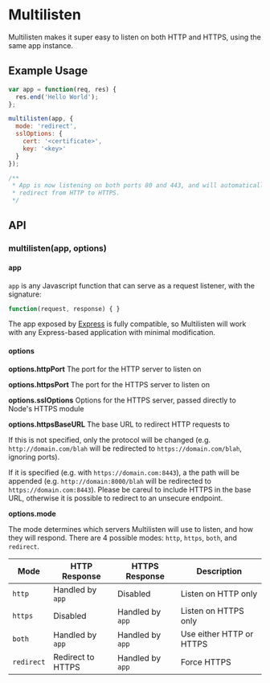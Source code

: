 # Multilisten

Multilisten makes it super easy to listen on both HTTP and HTTPS, using the same
app instance.

## Example Usage

```javascript
var app = function(req, res) {
  res.end('Hello World');
};

multilisten(app, {
  mode: 'redirect',
  sslOptions: {
    cert: '<certificate>',
    key: '<key>'
  }
});

/**
 * App is now listening on both ports 80 and 443, and will automatically
 * redirect from HTTP to HTTPS.
 */
```

## API

### multilisten(app, options)

#### app

`app` is any Javascript function that can serve as a request listener, with the signature:

```javascript
function(request, response) { }
```

The app exposed by [Express](expressjs.com) is fully compatible, so Multilisten will work with any Express-based application with minimal modification.

#### options

**options.httpPort** The port for the HTTP server to listen on

**options.httpsPort** The port for the HTTPS server to listen on

**options.sslOptions** Options for the HTTPS server, passed directly to Node's HTTPS module

**options.httpsBaseURL** The base URL to redirect HTTP requests to

If this is not specified, only the protocol will be changed (e.g. `http://domain.com/blah` will be redirected to `https://domain.com/blah`, ignoring ports).

If it is specified (e.g. with `https://domain.com:8443`), a the path will be appended (e.g. `http://domain:8000/blah` will be redirected to `https://domain.com:8443`). Please be careul to include HTTPS in the base URL, otherwise it is possible to redirect to an unsecure endpoint.

**options.mode**

The mode determines which servers Multilisten will use to listen, and how they will respond. There are 4 possible modes: `http`, `https`, `both`, and `redirect`.

|    Mode    |   HTTP Response   |  HTTPS Response  |       Description        |
|------------|-------------------|------------------|--------------------------|
| `http`     | Handled by `app`  | Disabled         | Listen on HTTP only      |
| `https`    | Disabled          | Handled by `app` | Listen on HTTPS only     |
| `both`     | Handled by `app`  | Handled by `app` | Use either HTTP or HTTPS |
| `redirect` | Redirect to HTTPS | Handled by `app` | Force HTTPS              |
